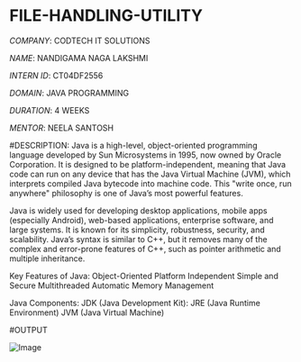 # FILE-HANDLING-UTILITY

*COMPANY*: CODTECH IT SOLUTIONS

*NAME*: NANDIGAMA NAGA LAKSHMI

*INTERN ID*: CT04DF2556

*DOMAIN*: JAVA PROGRAMMING

*DURATION*: 4 WEEKS

*MENTOR*: NEELA SANTOSH

#DESCRIPTION:
Java is a high-level, object-oriented programming language developed by Sun Microsystems in 1995, now owned by Oracle Corporation. It is designed to be platform-independent, meaning that Java code can run on any device that has the Java Virtual Machine (JVM), which interprets compiled Java bytecode into machine code. This "write once, run anywhere" philosophy is one of Java’s most powerful features.

Java is widely used for developing desktop applications, mobile apps (especially Android), web-based applications, enterprise software, and large systems. It is known for its simplicity, robustness, security, and scalability. Java’s syntax is similar to C++, but it removes many of the complex and error-prone features of C++, such as pointer arithmetic and multiple inheritance.

Key Features of Java:
Object-Oriented
Platform Independent
Simple and Secure
Multithreaded
Automatic Memory Management

Java Components:
JDK (Java Development Kit):
JRE (Java Runtime Environment)
JVM (Java Virtual Machine)

#OUTPUT

![Image](https://github.com/user-attachments/assets/aefab9a1-599f-4e92-93af-870a5876e833)
